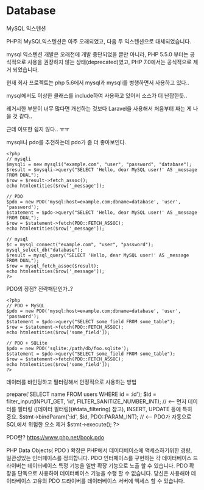 # Database

MySQL 익스텐션 

PHP의 MySQL익스텐션은 아주 오래되었고, 다음 두 익스텐션으로 대체되었습니다.

mysql 익스텐션 개발은 오래전에 개발 중단되었을 뿐만 아니라, PHP 5.5.0 부터는 공식적으로 사용을 권장하지 않는 상태(deprecated)였고, PHP 7.0에서는 공식적으로 제거 되었습니다.

현재 회사 프로젝트는 php 5.6에서 mysql과 mysqli를 병행하면서 사용하고 있다..

mysql에서도 이상한 클래스를 include하여 사용하고 있어서 소스가 더 난잡한듯..

레거시한 부분이 너무 많다면 개선하는 것보다 Laravel을 사용해서 처음부터 짜는 게 나을 것 같다..

근데 이또한 쉽지 않다.. ㅠㅠ

mysqli나 pdo를 추천하는데 pdo가 좀 더 좋아보인다.

```
<?php
// mysqli
$mysqli = new mysqli("example.com", "user", "password", "database");
$result = $mysqli->query("SELECT 'Hello, dear MySQL user!' AS _message FROM DUAL");
$row = $result->fetch_assoc();
echo htmlentities($row['_message']);

// PDO
$pdo = new PDO('mysql:host=example.com;dbname=database', 'user', 'password');
$statement = $pdo->query("SELECT 'Hello, dear MySQL user!' AS _message FROM DUAL");
$row = $statement->fetch(PDO::FETCH_ASSOC);
echo htmlentities($row['_message']);

// mysql
$c = mysql_connect("example.com", "user", "password");
mysql_select_db("database");
$result = mysql_query("SELECT 'Hello, dear MySQL user!' AS _message FROM DUAL");
$row = mysql_fetch_assoc($result);
echo htmlentities($row['_message']);
?>
```

PDO의 장점? 전략패턴인가..?
```
<?php
// PDO + MySQL
$pdo = new PDO('mysql:host=example.com;dbname=database', 'user', 'password');
$statement = $pdo->query("SELECT some_field FROM some_table");
$row = $statement->fetch(PDO::FETCH_ASSOC);
echo htmlentities($row['some_field']);

// PDO + SQLite
$pdo = new PDO('sqlite:/path/db/foo.sqlite');
$statement = $pdo->query("SELECT some_field FROM some_table");
$row = $statement->fetch(PDO::FETCH_ASSOC);
echo htmlentities($row['some_field']);
?>
```

데이터를 바인딩하고 필터링해서 안정적으로 사용하는 방법

<?php
$pdo = new PDO('sqlite:/path/db/users.db');
$stmt = $pdo->prepare('SELECT name FROM users WHERE id = :id');
$id = filter_input(INPUT_GET, 'id', FILTER_SANITIZE_NUMBER_INT); // <-- 먼저 데이터를 필터링 ([데이터 필터링](#data_filtering) 참고), INSERT, UPDATE 등에 특히 중요. 
$stmt->bindParam(':id', $id, PDO::PARAM_INT); // <-- PDO가 자동으로 SQL에서 위험한 요소 제거
$stmt->execute();
?>

PDO란? https://www.php.net/book.pdo

PHP Data Objects( PDO ) 확장은 PHP에서 데이터베이스에 액세스하기위한 경량, 일관성있는 인터페이스를 정의합니다. PDO 인터페이스를 구현하는 각 데이터베이스 드라이버는 데이터베이스 특정 기능을 일반 확장 기능으로 노출 할 수 있습니다. PDO 확장을 단독으로 사용하여 데이터베이스 기능을 수행 할 수 없습니다. 당신은 사용해야 데이타베이스 고유의 PDO 드라이버를 데이터베이스 서버에 액세스 할 수 있습니다.

